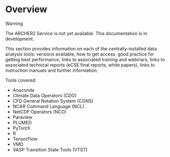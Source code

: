 # Overview

<div class="warning">

<div class="admonition-title">

Warning

</div>

The ARCHER2 Service is not yet available. This documentation is in
development.

</div>

This section provides information on each of the centrally-installed
data analysis tools: versions available, how to get access, good
practice for getting best performance, links to associated training and
webinars, links to associated technical reports (eCSE final reports,
white papers), links to instruction manuals and further information.

Tools covered:

  - Anaconda
  - Climate Data Operators (CDO)
  - CFD General Notation System (CGNS)
  - NCAR Command Language (NCL)
  - NetCDF Operators (NCO)
  - Paraview
  - PLUMED
  - PyTorch
  - R
  - TensorFlow
  - VMD
  - VASP Transition State Tools (VTST)
